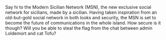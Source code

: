 Say hi to the Modern Sicilian Network (MSN), the new exclusive social network for sicilians, made by a sicilian. Having taken inspiration from an old-but-gold social network in both looks and security, the MSN is set to become the future of communications in the whole island. How secure is it though?
Will you be able to steal the flag from the chat between admin Loldemort and cat Tofu?
